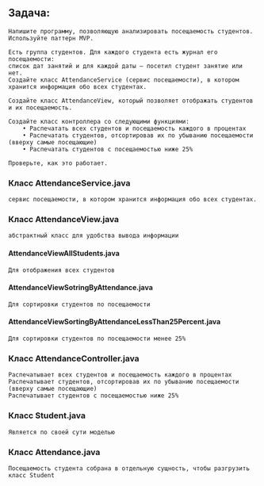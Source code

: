 ## Задача:

    Напишите программу, позволяющую анализировать посещаемость студентов. Используйте паттерн MVP.

    Есть группа студентов. Для каждого студента есть журнал его посещаемости: 
    список дат занятий и для каждой даты — посетил студент занятие или нет. 
    Создайте класс AttendanceService (сервис посещаемости), в котором хранится информация обо всех студентах.

    Создайте класс AttendanceView, который позволяет отображать студентов и их посещаемость.

    Создайте класс контроллера со следующими функциями:
        • Распечатать всех студентов и посещаемость каждого в процентах
        • Распечатать студентов, отсортировав их по убыванию посещаемости (вверху самые посещающие)
        • Распечатать студентов с посещаемостью ниже 25%

    Проверьте, как это работает.


### Класс AttendanceService.java 
    сервис посещаемости, в котором хранится информация обо всех студентах.


### Класс AttendanceView.java
    абстрактный класс для удобства вывода информации
#### AttendanceViewAllStudents.java
    Для отображения всех студентов
#### AttendanceViewSotringByAttendance.java
    Для сортировки студентов по посещаемости
#### AttendanceViewSortingByAttendanceLessThan25Percent.java
    Для сортировки студентов по посещаемости менее 25%

### Класс AttendanceController.java
    Распечатывает всех студентов и посещаемость каждого в процентах
    Распечатывает студентов, отсортировав их по убыванию посещаемости (вверху самые посещающие)
    Распечатывает студентов с посещаемостью ниже 25%

### Класс Student.java
    Является по своей сути моделью

### Класс Attendance.java
    Посещаемость студента собрана в отдельную сущность, чтобы разгрузить класс Student

